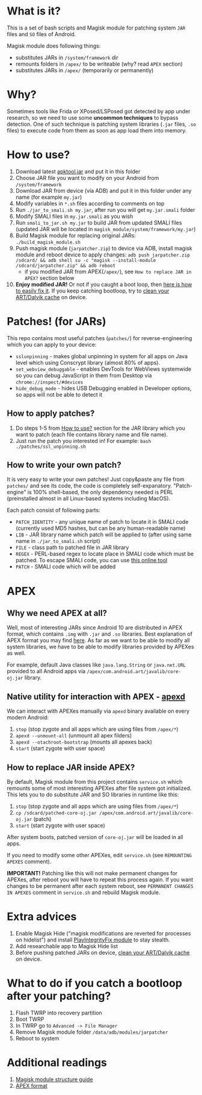 # What is it?

This is a set of bash scripts and Magisk module for patching system `JAR` files and `SO` files of Android.  

Magisk module does following things:

- substitutes JARs in `/system/framework` dir
- remounts folders in `/apex/` to be writeable (why? read `APEX` section)
- substitutes JARs in `/apex/` (temporarily or permanently)

# Why?

Sometimes tools like Frida or XPosed/LSPosed got detected by app under research, so we need to use some **uncommon techniques** to bypass detection. One of such technique is patching system libraries (`.jar` files, `.so` files) to execute code from them as soon as app load them into memory.

# How to use?

1. Download latest [apktool.jar](https://github.com/iBotPeaches/Apktool/releases) and put it in this folder
2. Choose JAR file you want to modify on your Android from `/system/framework`
3. Download JAR from device (via ADB) and put it in this folder under any name (for example `my.jar`)
4. Modify variables in `*.sh` files according to comments on top
5. Run `./jar_to_smali.sh my.jar`, after run you will get `my.jar.smali` folder
6. Modify SMALI files in `my.jar.smali` as you wish
7. Run `smali_to_jar.sh my.jar` to build JAR from updated SMALI files (updated JAR will be located in `magisk_module/system/framework/my.jar`)
8. Build Magisk module for replacing original JARs: `./build_magisk_module.sh`
9. Push magisk module (`jarpatcher.zip`) to device via ADB, install magisk module and reboot device to apply changes: `adb push jarpatcher.zip /sdcard/ && adb shell su -c "magisk --install-module /sdcard/jarpatcher.zip" && adb reboot`
	- if you modified JAR from APEX(`/apex/`), see `How to replace JAR in APEX?` section below
10. **Enjoy modified JAR!** Or not if you caught a boot loop, then [here is how to easily fix it](#what-to-do-if-you-catch-a-bootloop-after-your-patching). If you keep catching bootloop, try to [clean your ART/Dalvik cache](https://community.e.foundation/t/howto-clear-dalvik-art-and-system-cache-in-twrp/28527) on device.


# Patches! (for JARs)

This repo contains most useful patches (`patches/`) for reverse-engineering which you can apply to your device:

- `sslunpinning` - makes global unpinning in system for all apps on Java level which using Conscrypt library (almost 80% of apps).
- `set_webview_debuggable` - enables DevTools for WebViews systemwide so you can debug JavaScript in them from Desktop via `chrome://inspect/#devices` 
- `hide_debug_mode` - hides USB Debugging enabled in Developer options, so apps will not be able to detect it

## How to apply patches?

1. Do steps 1-5 from [How to use?](#how-to-use) section for the JAR library which you want to patch (each file contains library name and file name).
2. Just run the patch you interested in! For example: `bash ./patches/ssl_unpinning.sh`

## How to write your own patch?

It is very easy to write your own patches! Just copy&paste any file from `patches/` and see its code, the code is completely self-expanatory. "Patch-engine" is 100% shell-based, the only dependency needed is PERL (preinstalled almost in all Linux-based systems including MacOS).

Each patch consist of following parts:
- `PATCH_IDENTITY` - any unique name of patch to locate it in SMALI code (currently used MD5 hashes, but can be any human-readable name)
- `LIB` - JAR library name which patch will be applied to (after using same name in `./jar_to_smali.sh` script)
- `FILE` - class path to patched file in JAR library
- `REGEX` - PERL-based regex to locate place in SMALI code which must be patched. To escape SMALI code, you can use [this online tool](https://www.regex-escape.com/online-regex-escaper.php)
- `PATCH` - SMALI code which will be added

# APEX

## Why we need APEX at all? 

Well, most of interesting JARs since Android 10 are distributed in APEX format, which contains `.img` with `.jar` and `.so` libraries. Best explanation of APEX format you may find [here](https://android.googlesource.com/platform/system/apex/+/refs/heads/master/docs/README.md). As far as we want to be able to modify all system libraries, we have to be able to modify libraries provided by APEXes as well.

For example, default Java classes like `java.lang.String` or `java.net.URL` provided to all Android apps via `/apex/com.android.art/javalib/core-oj.jar` library.

## Native utility for interaction with APEX - [apexd](https://android.googlesource.com/platform/system/apex/+/refs/heads/sdk-release/apexd/)

We can interact with APEXes manually via `apexd` binary available on every modern Android:

1. `stop` (stop zygote and all apps which are using files from `/apex/*`)
2. `apexd --unmount-all` (unmount all apex filders)
3. `apexd --otachroot-bootstrap` (mounts all apexes back)
4. `start` (start zygote with user space)

## How to replace JAR inside APEX?

By default, Magisk module from this project contains `service.sh` which remounts some of most interesting APEXes after file system got initialized. This lets you to do substitute JAR and SO libraries in runtime like this:

1. `stop` (stop zygote and all apps which are using files from `/apex/*`)
2. `cp /sdcard/patched-core-oj.jar /apex/com.android.art/javalib/core-oj.jar` (patch)
4. `start` (start zygote with user space)

After system boots, patched version of `core-oj.jar` will be loaded in all apps. 

If you need to modify some other APEXes, edit `service.sh` (see `REMOUNTING APEXES` comment). 

**IMPORTANT!** Patching like this will not make permanent changes for APEXes, after reboot you will have to repeat this process again. If you want changes to be permanent after each system reboot, see `PERMANENT CHANGES IN APEXES` comment in `service.sh` and rebuild Magisk module.

# Extra advices

1. Enable Magisk Hide ("magisk modifications are reverted for processes on hidelist") and install [PlayIntegrityFix module](https://github.com/chiteroman/PlayIntegrityFix) to stay stealth.
2. Add researchable app to Magisk Hide list
3. Before pushing patched JARs on device, [clean your ART/Dalvik cache](https://community.e.foundation/t/howto-clear-dalvik-art-and-system-cache-in-twrp/28527) on device.

# What to do if you catch a bootloop after your patching?

1. Flash TWRP into recovery partition
2. Boot TWRP
3. In TWRP go to `Advanced -> File Manager`
4. Remove Magisk module folder `/data/adb/modules/jarpatcher`
5. Reboot to system

# Additional readings

1. [Magisk module structure guide](https://topjohnwu.github.io/Magisk/guides.html)
2. [APEX format](https://android.googlesource.com/platform/system/apex/+/refs/heads/master/docs/README.md)
